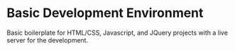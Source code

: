 # Basic Development Environment

Basic boilerplate for HTML/CSS, Javascript, and JQuery projects with a live server for the development.